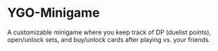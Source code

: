 # YGO-Minigame
A customizable minigame where you keep track of DP (duelist points), open/unlock sets, and buy/unlock cards after playing vs. your friends.

